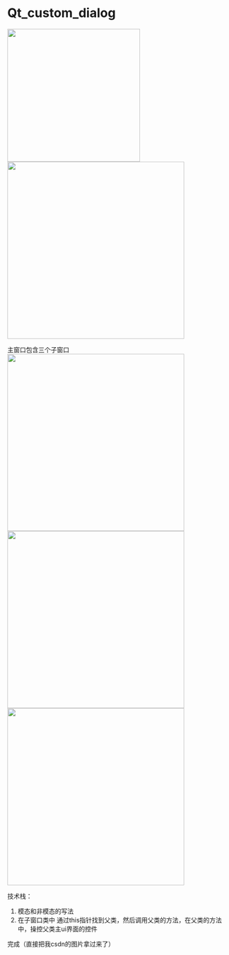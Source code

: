 # Qt_custom_dialog

<img src="https://github.com/rongfengtong/Qt_custom_dialog/assets/89334236/d2f243e0-e365-4ceb-ba13-d3e40cc45d90" width="300px">
<img src="https://github.com/rongfengtong/Qt_custom_dialog/assets/89334236/5293f47a-256f-4b0b-bcea-0e470bcb38ea" width="400px">


主窗口包含三个子窗口  
<img src="https://github.com/rongfengtong/Qt_custom_dialog/assets/89334236/77cb99d9-53cb-40a1-967b-de7b1cd4cd03" width="400px">  
<img src="https://github.com/rongfengtong/Qt_custom_dialog/assets/89334236/8a17a14d-6937-452c-bdac-58f82e4e40fa" width="400px">  
<img src="https://github.com/rongfengtong/Qt_custom_dialog/assets/89334236/a74e7807-9e6c-43c8-988a-a141bd209a5a" width="400px">  

  
技术栈：  
1. 模态和非模态的写法  
2. 在子窗口类中 通过this指针找到父类，然后调用父类的方法，在父类的方法中，操控父类主ui界面的控件  



完成（直接把我csdn的图片拿过来了）




